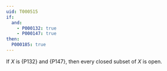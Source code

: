 ```yaml
---
uid: T000515
if:
  and:
    - P000132: true
    - P000147: true
then:
  P000185: true
---
```


If $X$ is {P132} and {P147}, then every closed subset of $X$ is open.
